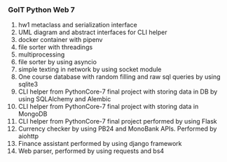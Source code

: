 <h3>GoIT Python Web 7</h3>
<ol>
    <li>hw1 metaclass and serialization interface</li>
    <li>UML diagram and abstract interfaces for CLI helper</li>
    <li>docker container with pipenv</li>
    <li>file sorter with threadings</li>
    <li>multiprocessing</li>
    <li>file sorter by using asyncio</li>
    <li>simple texting in network by using socket module</li>
    <li>One course database with random filling and raw sql queries by using sqlite3</li>
    <li>CLI helper from PythonCore-7 final project with storing data in DB by using SQLAlchemy and Alembic</li> 
    <li>CLI helper from PythonCore-7 final project with storing data in MongoDB</li>
    <li>CLI helper from PythonCore-7 final project performed by using Flask</li> 
    <li>Currency checker by using PB24 and MonoBank APIs. Performed by aiohttp</li>
    <li>Finance assistant performed by using django framework</li>
    <li>Web parser, performed by using requests and bs4</li> 
</ol>
